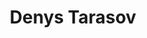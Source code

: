 ---
title: Denys Tarasov
role: Associate Practice Lead - Engineering
image: "/images/team/denys-tarasov.png"
image-alt-title: Denys Tarasov
tag: 'team'
is-description-visible: False
description: 
is-linkedin-link-visible: False
linkedin-link: 
is-email-link-visible: True
email-link: denys.tarasov@door3.com
---